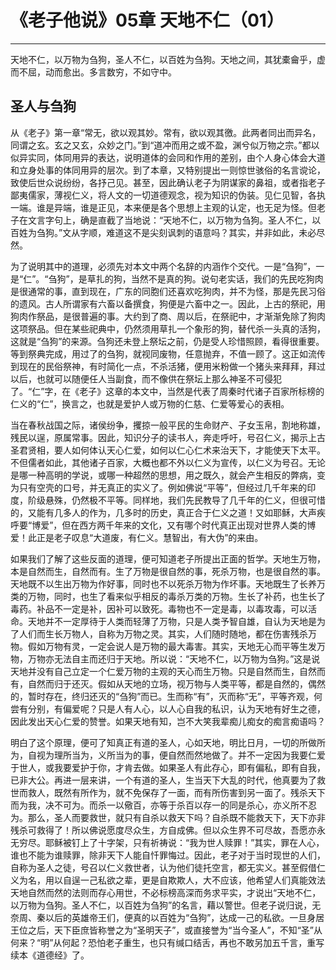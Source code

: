# 《老子他说》05章 天地不仁（01）

------

天地不仁，以万物为刍狗，圣人不仁，以百姓为刍狗。天地之间，其犹橐龠乎，虚而不屈，动而愈出。多言数穷，不如守中。

## 圣人与刍狗

从《老子》第一章“常无，欲以观其妙。常有，欲以观其徼。此两者同出而异名，同谓之玄。玄之又玄，众妙之门。”到“道冲而用之或不盈，渊兮似万物之宗。”都以似异实同，体同用异的表达，说明道体的会同和作用的差别，由个人身心体会大道和立身处事的体同用异的层次。到了本章，又特别提出一则惊世骇俗的名言谠论，致使后世众说纷纷，各抒己见。甚至，因此确认老子为阴谋家的鼻祖，或者指老子鄙夷儒家，薄视仁义，将人文的一切道德观念，视为知识的伪装。见仁见智，各执一端。谁是异端，谁是正见，本来便是各个思想上主观的认定，也无足为怪。但老子在文言字句上，确是直截了当地说：“天地不仁，以万物为刍狗。圣人不仁，以百姓为刍狗。”文从字顺，难道这不是尖刻讽刺的语意吗？其实，并非如此，未必尽然。

为了说明其中的道理，必须先对本文中两个名辞的内涵作个交代。一是“刍狗”，一是“仁”。“刍狗”，是草扎的狗，当然不是真的狗。说句老实话，我们的先民吃狗肉是很通常的事，直到现在，广东的同胞们还喜欢吃狗肉，并不为怪，那是先民习俗的遗风。古人所谓家有六畜以备撰食，狗便是六畜中之一。因此，上古的祭祀，用狗肉作祭品，是很普遍的事。大约到了商、周以后，在祭祀中，才渐渐免除了狗肉这项祭品。但在某些祀典中，仍然须用草扎一个象形的狗，替代杀一头真的活狗，这就是“刍狗”的来源。刍狗还未登上祭坛之前，仍是受人珍惜照顾，看得很重要。等到祭典完成，用过了的刍狗，就视同废物，任意抛弃，不值一顾了。这正如流传到现在的民俗祭神，有时简化一点，不杀活猪，便用米粉做一个猪头来拜拜，拜过以后，也就可以随便任人当副食，而不像供在祭坛上那么神圣不可侵犯了。“仁”字，在《老子》这章的本文中，当然是代表了周秦时代诸子百家所标榜的仁义的“仁”，换言之，也就是爱护人或万物的仁慈、仁爱等爱心的表相。

当在春秋战国之际，诸侯纷争，攫掠一般平民的生命财产、子女玉帛，割地称雄，残民以逞，原属常事。因此，知识分子的读书人，奔走呼吁，号召仁义，揭示上古圣君贤相，要人如何体认天心仁爱，如何以仁心仁术来治天下，才能使天下太平。不但儒者如此，其他诸子百家，大概也都不外以仁义为宣传，以仁义为号召。无论是哪一种高明的学说，或哪一种超然的思想，用之既久，就会产生相反的弊病，变为只有空壳的口号，并无真正的实义了。例如佛说“平等”，但经过几千年来的印度，阶级悬殊，仍然极不平等。同样地，我们先民教导了几千年的仁义，但很可惜的，又能有几多人的作为，几多时的历史，真正合于仁义之道！又如耶稣，大声疾呼要“博爱”，但在西方两千年来的文化，又有哪个时代真正出现对世界人类的博爱！此正是老子叹息“大道废，有仁义。慧智出，有大伪”的来由。

如果我们了解了这些反面的道理，便可知道老子所提出正面的哲学。天地生万物，本是自然而生，自然而有。生了万物是很自然的事，死杀万物，也是很自然的事。天地既不以生出万物为作好事，同时也不以死杀万物为作坏事。天地既生了长养万类的万物，同时，也生了看来似乎相反的毒杀万类的万物。生长了补药，也生长了毒药。补品不一定是补，因补可以致死。毒物也不一定是毒，以毒攻毒，可以活命。天地并不一定厚待于人类而轻薄了万物，只是人类予智自雄，自认为天地是为了人们而生长万物人，自称为万物之灵。其实，人们随时随地，都在伤害残杀万物。假如万物有灵，一定会说人是万物的最大毒害。其实，天地无心而平等生发万物，万物亦无法自主而还归于天地。所以说：“天地不仁，以万物为刍狗。”这是说天地并没有自己立定一个仁爱万物的主观的天心而生万物。只是自然而生，自然而有，自然而归于还灭。假如从天地的立场，视万物与人类平等，都是自然的，偶然的，暂时存在，终归还灭的“刍狗”而已。生而称“有”，灭而称“无”，平等齐观，何尝有分别，有偏爱呢？只是人有人心，以人心自我的私识，认为天地有好生之德，因此发出天心仁爱的赞誉。如果天地有知，岂不大笑我辈痴儿痴女的痴言痴语吗？

明白了这个原理，便可了知真正有道的圣人，心如天地，明比日月，一切的所做所为，自视为理所当为，义所当为的事，便自然而然地做了。并不一定因为我要仁爱于世人，或我要爱护于你，才肯去做。如果圣人有此存心，即有偏私，即有自我，已非大公。再进一层来讲，一个有道的圣人，生当天下大乱的时代，他真要为了救世而救人，既然有所作为，就不免保存了一面，而有所伤害到另一面了。残杀天下而为我，决不可为。而杀一以儆百，亦等于杀百以存一的同是杀心，亦义所不忍为。那么，圣人而要救世，就只有自杀以救天下吗？自杀既不能救天下，天下亦非残杀可救得了！所以佛说愿度尽众生，方自成佛。但以众生界不可尽故，吾愿亦永无穷尽。耶稣被钉上了十字架，只有祈祷说：“我为世人赎罪！”其实，罪在人心，谁也不能为谁赎罪，除非天下人能自忏罪悔过。因此，老子对于当时现世的人们，自称为圣人之徒，号召以仁义救世者，认为他们徒托空言，都无实义。甚至假借仁义为名，用以自逞一己私欲之辈，更是自欺欺人，大不应该，他希望人们真能效法天地自然而然的法则而存心用世，不必标榜高深而务求平实，才说出“天地不仁，以万物为刍狗。圣人不仁，以百姓为刍狗”的名言，藉以警世。但老子说归说，无奈周、秦以后的英雄帝王们，便真的以百姓为“刍狗”，达成一己的私欲。一旦身居王位之后，天下臣庶皆称誉之为“圣明天子”，或直接誉为“当今圣人”，不知“圣”从何来？“明”从何起？恐怕老子重生，也只有缄口结舌，再也不敢另加五千言，重写续本《道德经》了。
